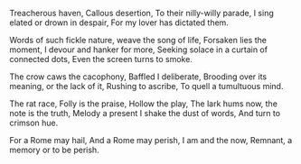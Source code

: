 Treacherous haven, 
Callous desertion,
To their nilly-willy parade,
I sing elated or drown in despair,
For my lover has dictated them.

Words of such fickle nature,
weave the song of life,
Forsaken lies the moment,
I devour and hanker for more,
Seeking solace in a curtain of connected dots,
Even the screen turns to smoke. 

The crow caws the cacophony,
Baffled I deliberate,
Brooding over its meaning, 
or the lack of it,
Rushing to ascribe,
To quell a tumultuous mind.

The rat race,
Folly is the praise, 
Hollow the play,
The lark hums now,
the note is the truth,
Melody a present
I shake the dust of words,
And turn to crimson hue.

For a Rome may hail,
And a Rome may perish,
I am and the now,
Remnant, a memory or to be perish.
